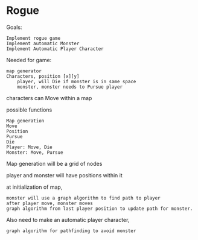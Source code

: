 
# Rogue

Goals:
	
	Implement rogue game
	Implement automatic Monster
	Implement Automatic Player Character

Needed for game:
    
    map generator
    Characters, position [x][y] 
 	    player, will Die if monster is in same space
 	    monster, monster needs to Pursue player

characters can Move within a map

possible functions
    
    Map generation
    Move
    Position
    Pursue
    Die
    Player: Move, Die
    Monster: Move, Pursue

Map generation will be a grid of nodes

player and monster will have positions within it

at initialization of map, 
      
    monster will use a graph algorithm to find path to player
	after player move, monster moves
 	graph algorithm from last player position to update path for monster. 

Also need to make an automatic player character,
	
	graph algorithm for pathfinding to avoid monster